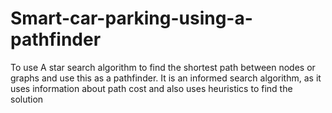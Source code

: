 # Smart-car-parking-using-a-pathfinder

To use A star search algorithm to find the shortest path between nodes or graphs and use this as a pathfinder. It is an informed search algorithm, as it uses information about path cost and also uses heuristics to find the solution
